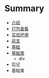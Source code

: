 # Summary

* [介绍](book/1.intro.md)
* [打包查看](book/2.pack.md)
* [实验环境](book/1.1env.md)
* [前言](book/0.perface.md)
* [基础](book/9.paperback.md)
* [基础类](book)
   * div
* 后记
* 基础类

